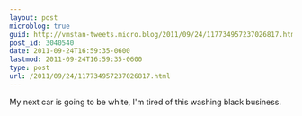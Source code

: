 ```yaml
---
layout: post
microblog: true
guid: http://vmstan-tweets.micro.blog/2011/09/24/117734957237026817.html
post_id: 3040540
date: 2011-09-24T16:59:35-0600
lastmod: 2011-09-24T16:59:35-0600
type: post
url: /2011/09/24/117734957237026817.html
---
```

My next car is going to be white, I'm tired of this washing black business.
